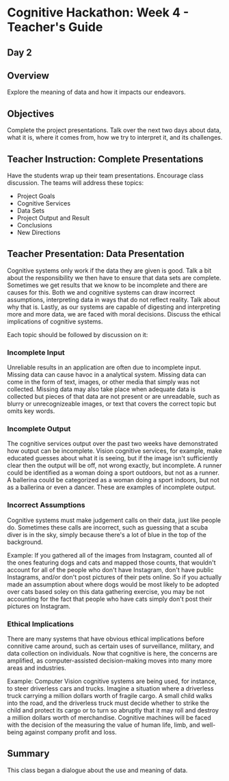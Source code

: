 # Cognitive Hackathon: Week 4 - Teacher's Guide
## Day 2

## Overview
Explore the meaning of data and how it impacts our endeavors. 

## Objectives
Complete the project presentations. Talk over the next two days about data, what it is, where it comes from, how we try to interpret it, and its challenges.


## Teacher Instruction: Complete Presentations
Have the students wrap up their team presentations. Encourage class discussion. The teams will address these topics:

* Project Goals
* Cognitive Services
* Data Sets
* Project Output and Result
* Conclusions
* New Directions

## Teacher Presentation: Data Presentation
Cognitive systems only work if the data they are given is good. Talk a bit about the responsibility we then have to ensure that data sets are complete. Sometimes we get results that we know to be incomplete and there are causes for this. Both we and cognitive systems can draw incorrect assumptions, interpreting data in ways that do not reflect reality. Talk about why that is. Lastly, as our systems are capable of digesting and interpreting more and more data, we are faced with moral decisions. Discuss the ethical implications of cognitive systems. 

Each topic should be followed by discussion on it:

### Incomplete Input 
Unreliable results in an application are often due to incomplete input. Missing data can cause havoc in a analytical system. Missing data can come in the form of text, images, or other media that simply was not collected. Missing data may also take place when adequate data is collected but pieces of that data are not present or are unreadable, such as blurry or unrecognizeable images, or text that covers the correct topic but omits key words.

### Incomplete Output
The cognitive services output over the past two weeks have demonstrated  how output can be incomplete. Vision cognitive services, for example, make educated guesses about what it is seeing, but if the image isn't sufficiently clear then the output will be off, not wrong exactly, but incomplete. A runner could be identified as a woman doing a sport outdoors, but not as a runner. A ballerina could be categorized as a woman doing a sport indoors, but not as a ballerina or even a dancer. These are examples of incomplete output. 

### Incorrect Assumptions
Cognitive systems must make judgement calls on their data, just like people do. Sometimes these calls are incorrect, such as guessing that a scuba diver is in the sky, simply because there's a lot of blue in the top of the background.

Example: If you gathered all of the images from Instagram, counted all of the ones featuring dogs and cats and mapped those counts, that wouldn't account for all of the people who don't have Instagram, don't have public Instagrams, and/or don't post pictures of their pets online. So if you actually made an assumption about where dogs would be most likely to be adopted over cats based soley on this data gathering exercise, you may be not accounting for the fact that people who have cats simply don't post their pictures on Instagram.

### Ethical Implications
There are many systems that have obvious ethical implications before connitive came around, such as certain uses of surveillance, military, and data collection on individuals. Now that cognitive is here, the concerns are amplified, as computer-assisted decision-making moves into many more areas and industries. 

Example: Computer Vision cognitive systems are being used, for instance, to steer driverless cars and trucks. Imagine a situation where a driverless truck carrying a million dollars worth of fragile cargo. A small child walks into the road, and the driverless truck must decide whether to strike the child and protect its cargo or to turn so abruptly that it may roll and destroy a million dollars worth of merchandise. Cognitive machines will be faced with the decision of the measuring the value of human life, limb, and well-being against company profit and loss.

## Summary
This class began a dialogue about the use and meaning of data.